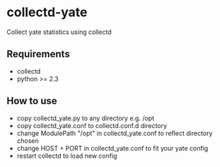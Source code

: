 # collectd-yate
Collect yate statistics using collectd

## Requirements

- collectd
- python >= 2.3

## How to use

- copy collectd_yate.py to any directory e.g. /opt
- copy collectd_yate.conf to collectd.conf.d directory
- change  ModulePath "/opt" in collectd_yate.conf to reflect directory chosen
- change HOST + PORT in collectd_yate.conf to fit your yate config
- restart collectd to load new config
